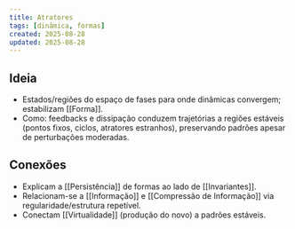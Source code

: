 ```yaml
---
title: Atratores
tags: [dinâmica, formas]
created: 2025-08-28
updated: 2025-08-28
---
```


## Ideia
- Estados/regiões do espaço de fases para onde dinâmicas convergem; estabilizam [[Forma]].
- Como: feedbacks e dissipação conduzem trajetórias a regiões estáveis (pontos fixos, ciclos, atratores estranhos), preservando padrões apesar de perturbações moderadas.

## Conexões
- Explicam a [[Persistência]] de formas ao lado de [[Invariantes]].
- Relacionam-se a [[Informação]] e [[Compressão de Informação]] via regularidade/estrutura repetível.
- Conectam [[Virtualidade]] (produção do novo) a padrões estáveis.
